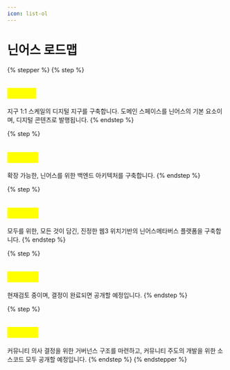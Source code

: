 ```yaml
---
icon: list-ol
---
```


# 닌어스 로드맵

{% stepper %}
{% step %}
## <mark style="color:yellow;">페이즈1</mark>

지구 1:1 스케일의 디지털 지구를 구축합니다. 도메인 스페이스를 닌어스의 기본 요소이며, 디지털 콘텐츠로 발행됩니다.
{% endstep %}

{% step %}
## <mark style="color:yellow;">페이즈2</mark>

확장 가능한, 닌어스를 위한 백엔드 아키텍처를 구축합니다.
{% endstep %}

{% step %}
## <mark style="color:yellow;">페이즈3</mark>

모두를 위한, 모든 것이 담긴, 진정한 웹3 위치기반의 닌어스메타버스 플랫폼을 구축합니다.
{% endstep %}

{% step %}
## <mark style="color:yellow;">페이즈4</mark>

현재검토 중이며, 결정이 완료되면 공개할 예정입니다.
{% endstep %}

{% step %}
## <mark style="color:yellow;">페이즈5</mark>

커뮤니티 의사 결정을 위한 거버넌스 구조를 마련하고, 커뮤니티 주도의 개발을 위한 소스코드 모두 공개할 예정입니다.
{% endstep %}
{% endstepper %}
